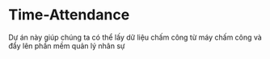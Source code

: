 # Time-Attendance
Dự án này giúp chúng ta có thể lấy dữ liệu chấm công từ máy chấm công và đẩy lên phần mềm quản lý nhân sự

